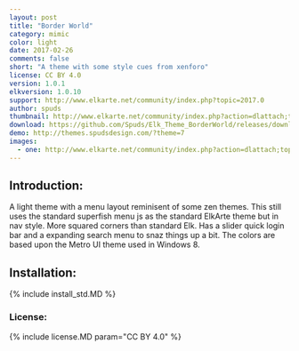 ```yaml
---
layout: post
title: "Border World"
category: mimic
color: light
date: 2017-02-26
comments: false
short: "A theme with some style cues from xenforo"
license: CC BY 4.0
version: 1.0.1
elkversion: 1.0.10
support: http://www.elkarte.net/community/index.php?topic=2017.0
author: spuds
thumbnail: http://www.elkarte.net/community/index.php?action=dlattach;topic=2017.0;attach=1472;image
download: https://github.com/Spuds/Elk_Theme_BorderWorld/releases/download/v1.0.1/elk_theme_borderworld.zip
demo: http://themes.spudsdesign.com/?theme=7
images:
  - one: http://www.elkarte.net/community/index.php?action=dlattach;topic=2017.0;attach=1472;image
---
```


## Introduction:
A light theme with a menu layout reminisent of some zen themes.  This still uses the standard superfish menu
js as the standard ElkArte theme but in nav style.  More squared corners than standard Elk.  Has a slider quick login
bar and a expanding search menu to snaz things up a bit.  The colors are based upon the Metro UI theme used in Windows 8.

## Installation:
{% include install_std.MD %}

### License:
{% include license.MD param="CC BY 4.0" %}
